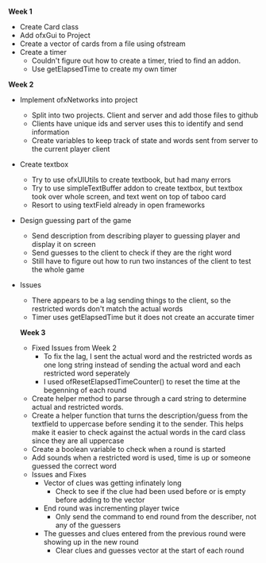 **Week 1**
* Create Card class 
* Add ofxGui to Project 
* Create a vector of cards from a file using ofstream
* Create a timer
    * Couldn't figure out how to create a timer, tried to find an addon.
    * Use getElapsedTime to create my own timer

**Week 2**
* Implement ofxNetworks into project
    * Split into two projects. Client and server and add those files to github
    * Clients have unique ids and server uses this to identify and send information
    * Create variables to keep track of state and words sent from server to the current player client
* Create textbox
    * Try to use ofxUIUtils to create textbook, but had many errors
    * Try to use simpleTextBuffer addon to create textbox, but textbox took over whole screen, and text went on top of taboo card
    * Resort to using textField already in open frameworks
* Design guessing part of the game
    * Send description from describing player to guessing player and display it on screen
    * Send guesses to the client to check if they are the right word
    * Still have to figure out how to run two instances of the client to test the whole game
* Issues
    * There appears to be a lag sending things to the client, so the restricted words don't match the actual words
    * Timer uses getElapsedTime but it does not create an accurate timer
    
    **Week 3**
    * Fixed Issues from Week 2
        * To fix the lag, I sent the actual word and the restricted words as one long string instead of sending the actual word and each restricted word seperately
        * I used ofResetElapsedTimeCounter() to reset the time at the begenning of each round
    * Create helper method to parse through a card string to determine actual and restricted words.
    * Create a helper function that turns the description/guess from the textfield to uppercase before sending it to the sender. This helps make it easier to check against the actual words in the card class since they are all uppercase
    * Create a boolean variable to check when a round is started
    * Add sounds when a restricted word is used, time is up or someone guessed the correct word
    * Issues and Fixes
        * Vector of clues was getting infinately long
            * Check to see if the clue had been used before or is empty before adding to the vector
        * End round was incrementing player twice
            * Only send the command to end round from the describer, not any of the guessers
        * The guesses and clues entered from the previous round were showing up in the new round
            * Clear clues and guesses vector at the start of each round
